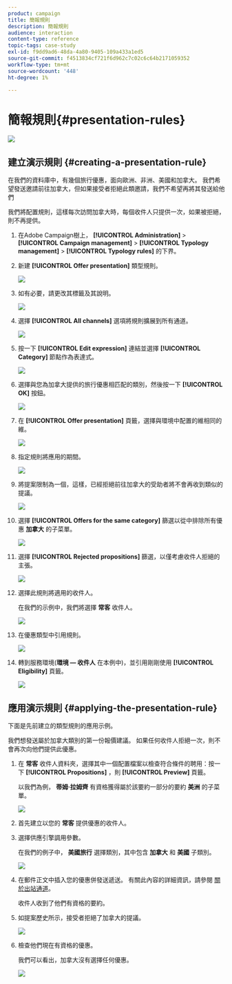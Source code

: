 ```yaml
---
product: campaign
title: 簡報規則
description: 簡報規則
audience: interaction
content-type: reference
topic-tags: case-study
exl-id: f9dd9ad6-48da-4a80-9405-109a433a1ed5
source-git-commit: f4513834cf721f6d962c7c02c6c64b2171059352
workflow-type: tm+mt
source-wordcount: '448'
ht-degree: 1%

---
```


# 簡報規則{#presentation-rules}

![](../../assets/v7-only.svg)

## 建立演示規則 {#creating-a-presentation-rule}

在我們的資料庫中，有幾個旅行優惠，面向歐洲、非洲、美國和加拿大。 我們希望發送邀請前往加拿大，但如果接受者拒絕此類邀請，我們不希望再將其發送給他們

我們將配置規則，這樣每次訪問加拿大時，每個收件人只提供一次，如果被拒絕，則不再提供。

1. 在Adobe Campaign樹上， **[!UICONTROL Administration]** > **[!UICONTROL Campaign management]** > **[!UICONTROL Typology management]** > **[!UICONTROL Typology rules]** 的下界。
1. 新建 **[!UICONTROL Offer presentation]** 類型規則。

   ![](assets/offer_typology_example_001.png)

1. 如有必要，請更改其標籤及其說明。

   ![](assets/offer_typology_example_002.png)

1. 選擇 **[!UICONTROL All channels]** 選項將規則擴展到所有通道。

   ![](assets/offer_typology_example_003.png)

1. 按一下 **[!UICONTROL Edit expression]** 連結並選擇 **[!UICONTROL Category]** 節點作為表達式。

   ![](assets/offer_typology_example_004.png)

1. 選擇與您為加拿大提供的旅行優惠相匹配的類別，然後按一下 **[!UICONTROL OK]** 按鈕。

   ![](assets/offer_typology_example_005.png)

1. 在 **[!UICONTROL Offer presentation]** 頁籤，選擇與環境中配置的維相同的維。

   ![](assets/offer_typology_example_006.png)

1. 指定規則將應用的期間。

   ![](assets/offer_typology_example_007.png)

1. 將提案限制為一個，這樣，已經拒絕前往加拿大的受助者將不會再收到類似的提議。

   ![](assets/offer_typology_example_008.png)

1. 選擇 **[!UICONTROL Offers for the same category]** 篩選以從中排除所有優惠 **加拿大** 的子菜單。

   ![](assets/offer_typology_example_020.png)

1. 選擇 **[!UICONTROL Rejected propositions]** 篩選，以僅考慮收件人拒絕的主張。

   ![](assets/offer_typology_example_021.png)

1. 選擇此規則將適用的收件人。

   在我們的示例中，我們將選擇 **常客** 收件人。

   ![](assets/offer_typology_example_009.png)

1. 在優惠類型中引用規則。

   ![](assets/offer_typology_example_013.png)

1. 轉到服務環境(**環境 — 收件人** 在本例中)，並引用剛剛使用 **[!UICONTROL Eligibility]** 頁籤。

   ![](assets/offer_typology_example_014.png)

## 應用演示規則 {#applying-the-presentation-rule}

下面是先前建立的類型規則的應用示例。

我們想發送屬於加拿大類別的第一份報價建議。 如果任何收件人拒絕一次，則不會再次向他們提供此優惠。

1. 在 **常客** 收件人資料夾，選擇其中一個配置檔案以檢查符合條件的聘用：按一下 **[!UICONTROL Propositions]** ，則 **[!UICONTROL Preview]** 頁籤。

   以我們為例， **蒂姆·拉姆齊** 有資格獲得屬於該要約一部分的要約 **美洲** 的子菜單。

   ![](assets/offer_typology_example_015.png)

1. 首先建立以您的 **常客** 提供優惠的收件人。
1. 選擇供應引擎調用參數。

   在我們的例子中， **美國旅行** 選擇類別，其中包含 **加拿大** 和 **美國** 子類別。

   ![](assets/offer_typology_example_016.png)

1. 在郵件正文中插入您的優惠併發送遞送。 有關此內容的詳細資訊，請參閱 [關於出站通道](../../interaction/using/about-outbound-channels.md)。

   收件人收到了他們有資格的要約。

1. 如提案歷史所示，接受者拒絕了加拿大的提議。

   ![](assets/offer_typology_example_018.png)

1. 檢查他們現在有資格的優惠。

   我們可以看出，加拿大沒有選擇任何優惠。

   ![](assets/offer_typology_example_019.png)
